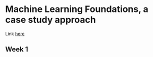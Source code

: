 # Machine Learning Foundations, a case study approach

Link [here](https://www.coursera.org/learn/ml-foundations)

## Week 1